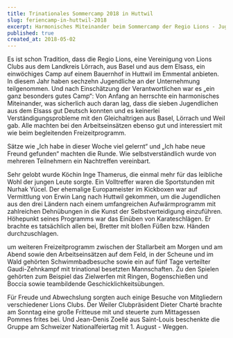```yaml
---
title: Trinationales Sommercamp 2018 in Huttwil
slug: feriencamp-in-huttwil-2018
excerpt: Harmonisches Miteinander beim Sommercamp der Regio Lions - Jugendliche aus dem Kreis Lörrach, aus Basel und aus dem Elsass arbeiteten mit viel Freude auf einem Bauernhof.
published: true
created_at: 2018-05-02
---
```


Es ist schon Tradition, dass die Regio Lions, eine Vereinigung von Lions Clubs aus dem Landkreis Lörrach, aus Basel und aus dem Elsass, ein einwöchiges Camp auf einem Bauernhof in Huttwil im Emmental anbieten. In diesem Jahr haben sechzehn Jugendliche an der Unternehmung teilgenommen. Und nach Einschätzung der Verantwortlichen war es „ein ganz besonders gutes Camp“: Von Anfang an herrschte ein harmonisches Miteinander, was sicherlich auch daran lag, dass die sieben Jugendlichen aus dem Elsass gut Deutsch konnten und es keinerlei Verständigungsprobleme mit den Gleichaltrigen aus Basel, Lörrach und Weil gab. Alle machten bei den Arbeitseinsätzen ebenso gut und interessiert mit wie beim begleitenden Freizeitprogramm.

Sätze wie „Ich habe in dieser Woche viel gelernt“ und „Ich habe neue Freund gefunden“ machten die Runde. Wie selbstverständlich wurde von mehreren Teilnehmern ein Nachtreffen vereinbart.

Sehr gelobt wurde Köchin Inge Thamerus, die einmal mehr für das leibliche Wohl der jungen Leute sorgte. Ein Volltreffer waren die Sportstunden mit Nurhak Yücel. Der ehemalige Europameister im Kickboxen war auf Vermittlung von Erwin Lang nach Huttwil gekommen, um die Jugendlichen aus den drei Ländern nach einem umfangreichen Aufwärmprogramm mit zahlreichen Dehnübungen in die Kunst der Selbstverteidigung einzuführen. Höhepunkt seines Programms war das Einüben von Karateschlägen. Er brachte es tatsächlich allen bei, Bretter mit bloßen Füßen bzw. Händen durchzuschlagen.

um weiteren Freizeitprogramm zwischen der Stallarbeit am Morgen und am Abend sowie den Arbeitseinsätzen auf dem Feld, in der Scheune und im Wald gehörten Schwimmbadbesuche sowie ein auf fünf Tage verteilter Gaudi-Zehnkampf mit trinational besetzten Mannschaften. Zu den Spielen gehörten zum Beispiel das Zielwerfen mit Ringen, Bogenschießen und Boccia sowie teambildende Geschicklichkeitsübungen.

Für Freude und Abwechslung sorgten auch einige Besuche von Mitgliedern verschiedener Lions Clubs. Der Weiler Clubpräsident Dieter Charté brachte am Sonntag eine große Fritteuse mit und steuerte zum Mittagessen Pommes frites bei. Und Jean-Denis Zoellé aus Saint-Louis beschenkte die Gruppe am Schweizer Nationalfeiertag mit 1. August - Weggen.
